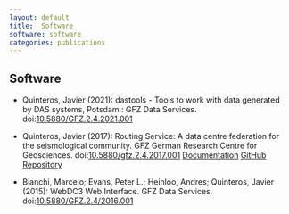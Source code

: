 ```yaml
---
layout: default
title:  Software
software: software
categories: publications
---
```


Software
--------

* Quinteros, Javier (2021): dastools - Tools to work with data generated by DAS systems, Potsdam : GFZ Data Services. doi:[10.5880/GFZ.2.4.2021.001][dastools-doi]

* Quinteros, Javier (2017): Routing Service: A data centre federation for the seismological community. GFZ German Research Centre for Geosciences. doi:[10.5880/gfz.2.4.2017.001][routing-doi]
[Documentation][routing-doc]
[GitHub Repository][routing-repo]

* Bianchi, Marcelo; Evans, Peter L.; Heinloo, Andres; Quinteros, Javier (2015): WebDC3 Web Interface. GFZ Data Services.
doi:[10.5880/GFZ.2.4/2016.001][webdc3-doi]

[dastools-doi]: https://doi.org/10.5880/GFZ.2.4.2021.001
[webdc3-doi]:   http://dx.doi.org/10.5880/GFZ.2.4/2016.001
[routing-repo]: https://github.com/EIDA/routing.git
[routing-doi]:  http://dx.doi.org/10.5880/gfz.2.4.2017.001
[routing-doc]:  https://routing.readthedocs.io/en/latest/
